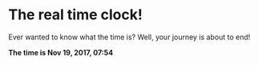 # The real time clock!

Ever wanted to know what the time is? Well, your journey is about to end!

**The time is Nov 19, 2017, 07:54**